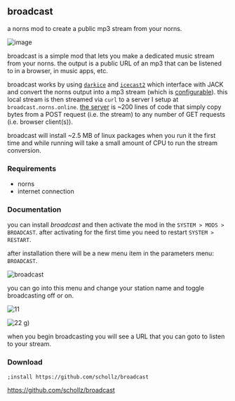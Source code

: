 ## broadcast

a norns mod to create a public mp3 stream from your norns.

![image](https://user-images.githubusercontent.com/6550035/148565246-6ab76ee5-68da-498c-9ea8-885bbc36ae5f.png)


broadcast is a simple mod that lets you make a dedicated music stream from your norns. the output is a public URL of an mp3 that can be listened to in a browser, in music apps, etc.

broadcast works by using [`darkice`](http://www.darkice.org/) and [`icecast2`](https://icecast.org/) which interface with JACK and convert the norns output into a mp3 stream (which is [configurable](https://github.com/schollz/broadcast/blob/main/darkice.cfg#L18)). this local stream is then streamed via `curl` to a server I setup at `broadcast.norns.online`. [the server](https://github.com/schollz/broadcast-server) is ~200 lines of code that simply copy bytes from a POST request (i.e. the stream) to any number of GET requests (i.e. browser client(s)).


broadcast will install ~2.5 MB of linux packages when you run it the first time and while running will take a small amount of CPU to run the stream conversion.

### Requirements

- norns
- internet connection

### Documentation

you can install *broadcast* and then activate the mod in the `SYSTEM > MODS > BROADCAST`. after activating for the first time you need to restart `SYSTEM > RESTART`. 

after installation there will be a new menu item in the parameters menu: `BROADCAST`.


![broadcast](https://user-images.githubusercontent.com/6550035/148565235-bffa75a4-42ad-489b-bc07-e4ad8ac489e7.png)

you can go into this menu and change your station name and toggle broadcasting off or on.

![11](https://user-images.githubusercontent.com/6550035/148567598-820c8c3f-25dd-40b9-8fbd-17b765b11401.png)

![22](https://user-images.githubusercontent.com/6550035/148567603-8aaef393-c979-4225-af56-76a2929b7c2f.png)
g)


when you begin broadcasting you will see a URL that you can goto to listen to your stream.



### Download

```
;install https://github.com/schollz/broadcast
```

https://github.com/schollz/broadcast